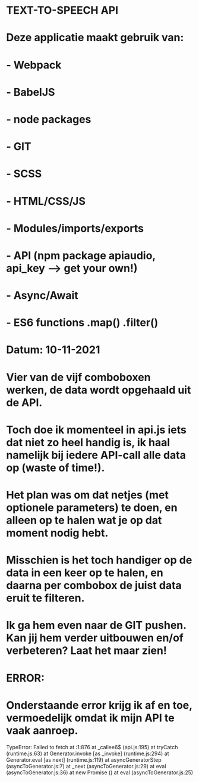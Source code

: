 # TEXT-TO-SPEECH API

# Deze applicatie maakt gebruik van:
# - Webpack
# - BabelJS
# - node packages
# - GIT
# - SCSS
# - HTML/CSS/JS
# - Modules/imports/exports
# - API (npm package apiaudio, api_key --> get your own!)
# - Async/Await
# - ES6 functions .map() .filter()

# Datum: 10-11-2021
# Vier van de vijf comboboxen werken, de data wordt opgehaald uit de API.
# Toch doe ik momenteel in api.js iets dat niet zo heel handig is, ik haal namelijk bij iedere API-call alle data op (waste of time!).
# Het plan was om dat netjes (met optionele parameters) te doen, en alleen op te halen wat je op dat moment nodig hebt.
# Misschien is het toch handiger op de data in een keer op te halen, en daarna per combobox de juist data eruit te filteren.
# Ik ga hem even naar de GIT pushen. Kan jij hem verder uitbouwen en/of verbeteren? Laat het maar zien!

# ERROR: 
# Onderstaande error krijg ik af en toe, vermoedelijk omdat ik mijn API te vaak aanroep. 

TypeError: Failed to fetch
    at <anonymous>:1:876
    at _callee6$ (api.js:195)
    at tryCatch (runtime.js:63)
    at Generator.invoke [as _invoke] (runtime.js:294)
    at Generator.eval [as next] (runtime.js:119)
    at asyncGeneratorStep (asyncToGenerator.js:7)
    at _next (asyncToGenerator.js:29)
    at eval (asyncToGenerator.js:36)
    at new Promise (<anonymous>)
    at eval (asyncToGenerator.js:25)


